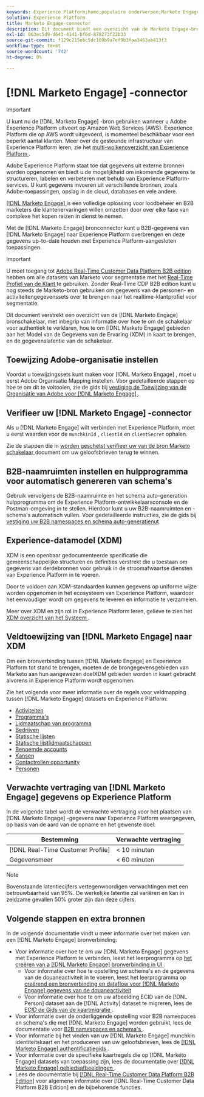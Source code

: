 ```yaml
---
keywords: Experience Platform;home;populaire onderwerpen;Marketo Engage;Marketo engageren;Marketo
solution: Experience Platform
title: Marketo Engage-connector
description: Dit document biedt een overzicht van de Marketo Engage-bronconnector, inclusief informatie over verificatie, toewijzing en gegevenslatentie.
exl-id: 063ec5d9-d643-4141-bf6d-878273f22b33
source-git-commit: f129c215ebc5dc169b9a7ef9b3faa3463ab413f3
workflow-type: tm+mt
source-wordcount: '742'
ht-degree: 0%

---
```


# [!DNL Marketo Engage] -connector

>[!IMPORTANT]
>
>U kunt nu de [!DNL Marketo Engage] -bron gebruiken wanneer u Adobe Experience Platform uitvoert op Amazon Web Services (AWS). Experience Platform die op AWS wordt uitgevoerd, is momenteel beschikbaar voor een beperkt aantal klanten. Meer over de gesteunde infrastructuur van Experience Platform leren, zie het [ multi-wolkenoverzicht van Experience Platform ](../../../../landing/multi-cloud.md).

Adobe Experience Platform staat toe dat gegevens uit externe bronnen worden opgenomen en biedt u de mogelijkheid om inkomende gegevens te structureren, labelen en verbeteren met behulp van Experience Platform-services. U kunt gegevens invoeren uit verschillende bronnen, zoals Adobe-toepassingen, opslag in de cloud, databases en vele andere.

[[!DNL Marketo Engage] ](https://www.marketo.com/software/) is een volledige oplossing voor loodbeheer en B2B marketers die klantenervaringen willen omzetten door over elke fase van complexe het kopen reizen in dienst te nemen.

Met de [!DNL Marketo Engage] bronconnector kunt u B2B-gegevens van [!DNL Marketo Engage] naar Experience Platform overbrengen en deze gegevens up-to-date houden met Experience Platform-aangesloten toepassingen.

>[!IMPORTANT]
>
>U moet toegang tot [ Adobe Real-Time Customer Data Platform B2B edition ](../../../../rtcdp/b2b-overview.md) hebben om alle datasets van Marketo voor segmentatie met het [ Real-Time Profiel van de Klant ](../../../../profile/home.md) te gebruiken. Zonder Real-Time CDP B2B edition kunt u nog steeds de Marketo-bron gebruiken om gegevens van de personen- en activiteitengegevenssets over te brengen naar het realtime-klantprofiel voor segmentatie.

Dit document verstrekt een overzicht van de [!DNL Marketo Engage] bronschakelaar, met inbegrip van informatie over hoe te om de schakelaar voor authentiek te verklaren, hoe te om [!DNL Marketo Engage] gebieden aan het Model van de Gegevens van de Ervaring (XDM) in kaart te brengen, en de gegevenslatentie van de schakelaar.

## Toewijzing Adobe-organisatie instellen

Voordat u toewijzingssets kunt maken voor [!DNL Marketo Engage] , moet u eerst Adobe Organisatie Mapping instellen. Voor gedetailleerde stappen op hoe te om dit te voltooien, zie de gids bij [ vestiging de Toewijzing van de Organisatie van Adobe voor  [!DNL Marketo Engage] ](https://experienceleague.adobe.com/docs/marketo/using/product-docs/core-marketo-concepts/miscellaneous/set-up-adobe-organization-mapping.html).

## Verifieer uw [!DNL Marketo Engage] -connector

Als u [!DNL Marketo Engage] wilt verbinden met Experience Platform, moet u eerst waarden voor de `munchkinId` , `clientId` en `clientSecret` ophalen.

Zie de stappen die in [ worden geschetst verifieer uw van de bron Marketo schakelaar ](./marketo-auth.md) document om uw geloofsbrieven terug te winnen.

## B2B-naamruimten instellen en hulpprogramma voor automatisch genereren van schema&#39;s

Gebruik vervolgens de B2B-naamruimte en het schema auto-generation hulpprogramma om de Experience Platform-ontwikkelaarsconsole en de Postman-omgeving in te stellen. Hierdoor kunt u uw B2B-naamruimten en -schema&#39;s automatisch vullen. Voor gedetailleerde instructies, zie de gids bij [ vestiging uw B2B namespaces en schema auto-generatienut ](./marketo-namespaces.md)

## Experience-datamodel (XDM)

XDM is een openbaar gedocumenteerde specificatie die gemeenschappelijke structuren en definities verstrekt die u toestaan om gegevens van derdebronnen voor gebruik in de stroomafwaartse diensten van Experience Platform in te voeren.

Door te voldoen aan XDM-standaarden kunnen gegevens op uniforme wijze worden opgenomen in het ecosysteem van Experience Platform, waardoor het eenvoudiger wordt om gegevens te leveren en informatie te verzamelen.

Meer over XDM en zijn rol in Experience Platform leren, gelieve te zien het [ XDM overzicht van het Systeem ](../../../../xdm/home.md).

## Veldtoewijzing van [!DNL Marketo Engage] naar XDM

Om een bronverbinding tussen [!DNL Marketo Engage] en Experience Platform tot stand te brengen, moeten de de brongegevensgebieden van Marketo aan hun aangewezen doelXDM gebieden worden in kaart gebracht alvorens in Experience Platform wordt opgenomen.

Zie het volgende voor meer informatie over de regels voor veldmapping tussen [!DNL Marketo Engage] datasets en Experience Platform:

* [Activiteiten](../mapping/marketo.md#activities)
* [Programma&#39;s](../mapping/marketo.md#programs)
* [Lidmaatschap van programma](../mapping/marketo.md#program-memberships)
* [Bedrijven](../mapping/marketo.md#companies)
* [Statische lijsten](../mapping/marketo.md#static-lists)
* [Statische lijstlidmaatschappen](../mapping/marketo.md#static-list-memberships)
* [Benoemde accounts](../mapping/marketo.md#named-accounts)
* [Kansen](../mapping/marketo.md#opportunities)
* [Contactrollen opportunity](../mapping/marketo.md#opportunity-contact-roles)
* [Personen](../mapping/marketo.md#persons)

## Verwachte vertraging van [!DNL Marketo Engage] gegevens op Experience Platform

In de volgende tabel wordt de verwachte vertraging voor het plaatsen van [!DNL Marketo Engage] -gegevens naar Experience Platform weergegeven, op basis van de aard van de opname en het gewenste doel:

| Bestemming | Verwachte vertraging |
| ----------- | ---------------- |
| [!DNL Real-Time Customer Profile] | &lt; 10 minuten |
| Gegevensmeer | &lt; 60 minuten |

>[!NOTE]
>
>Bovenstaande latentiecijfers vertegenwoordigen verwachtingen met een betrouwbaarheid van 95%. De werkelijke latentie zal variëren en kan in zeldzame gevallen 50% groter zijn dan deze cijfers.

## Volgende stappen en extra bronnen

In de volgende documentatie vindt u meer informatie over het maken van een [!DNL Marketo Engage] bronverbinding:

* Voor informatie over hoe te om uw [!DNL Marketo Engage] gegevens met Experience Platform te verbinden, leest het leerprogramma op [ het creëren van a  [!DNL Marketo Engage]  bronverbinding in UI ](../../../tutorials/ui/create/adobe-applications/marketo.md).
   * Voor informatie over hoe te opstelling uw schema&#39;s en de gegevens van de douaneactiviteit in te voeren, leest het leerprogramma op [ creërend een bronverbinding en dataflow voor  [!DNL Marketo Engage]  gegevens van de douaneactiviteit ](../../../tutorials/ui/create/adobe-applications/marketo-custom-activities.md)
   * Voor informatie over hoe te om uw afbeelding ECID van de [!DNL Person] dataset aan de [!DNL Activity] dataset te migreren, lees de [ ECID de Gids van de kaartmigratie ](./migration.md).
* Voor informatie over de onderliggende opstelling voor B2B namespaces en schema&#39;s die met [!DNL Marketo Engage] worden gebruikt, lees de documentatie voor [ B2B namespaces en schema&#39;s ](./marketo-namespaces.md).
* Voor informatie bij het vinden van uw [!DNL Marketo Engage] munchkin identiteitskaart en het produceren van uw geloofsbrieven, lees de [[!DNL Marketo Engage]  authentificatiegids ](./marketo-auth.md).
* Voor informatie over de specifieke kaartregels die op [!DNL Marketo Engage] datasets van toepassing zijn, lees de documentatie over [[!DNL Marketo Engage]  gebiedsafbeeldingen ](../mapping/marketo.md).
* Lees de documentatie bij [[!DNL Real-Time Customer Data Platform B2B Edition]](../../../../rtcdp/b2b-overview.md) voor algemene informatie over [!DNL Real-Time Customer Data Platform B2B Edition] en de bijbehorende functies.
